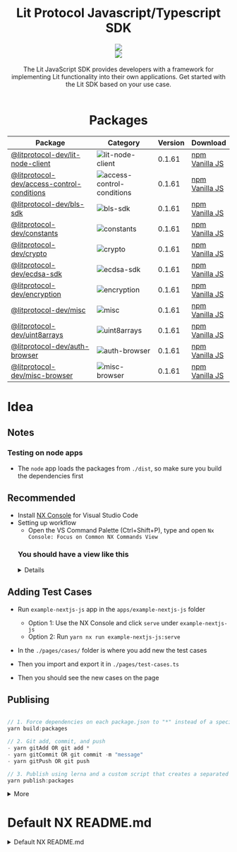 <div align="center">
<h1> Lit Protocol Javascript/Typescript SDK</h1>
<img src="https://i.ibb.co/p2xfzK1/Screenshot-2022-11-15-at-09-56-57.png">
<br/>
<a href="https://twitter.com/LitProtocol"><img src="https://img.shields.io/twitter/follow/litprotocol?label=Follow&style=social"/></a>
<br/>
<br/>
The Lit JavaScript SDK provides developers with a framework for implementing Lit functionality into their own applications. Get started with the Lit SDK based on your use case.
<br /><br />


# Packages
<!-- autogen:package:start -->

Package | Category | Version | Download
--- | --- | --- | ---
| [@litprotocol-dev/lit-node-client](packages/lit-node-client) | ![lit-node-client](https://img.shields.io/badge/-bundled-17224B "lit-node-client") | 0.1.61 | <a target="_blank" href="https://www.npmjs.com/package/@litprotocol-dev/lit-node-client">npm</a><br/><a target="_blank" href="https://www.jsdelivr.com/package/npm/@litprotocol-dev/lit-node-client-vanilla">Vanilla JS</a>
| [@litprotocol-dev/access-control-conditions](packages/access-control-conditions) | ![access-control-conditions](https://img.shields.io/badge/-universal-8A6496 "access-control-conditions") | 0.1.61 | <a target="_blank" href="https://www.npmjs.com/package/@litprotocol-dev/access-control-conditions">npm</a><br/><a target="_blank" href="https://www.jsdelivr.com/package/npm/@litprotocol-dev/access-control-conditions-vanilla">Vanilla JS</a>
| [@litprotocol-dev/bls-sdk](packages/bls-sdk) | ![bls-sdk](https://img.shields.io/badge/-universal-8A6496 "bls-sdk") | 0.1.61 | <a target="_blank" href="https://www.npmjs.com/package/@litprotocol-dev/bls-sdk">npm</a><br/><a target="_blank" href="https://www.jsdelivr.com/package/npm/@litprotocol-dev/bls-sdk-vanilla">Vanilla JS</a>
| [@litprotocol-dev/constants](packages/constants) | ![constants](https://img.shields.io/badge/-universal-8A6496 "constants") | 0.1.61 | <a target="_blank" href="https://www.npmjs.com/package/@litprotocol-dev/constants">npm</a><br/><a target="_blank" href="https://www.jsdelivr.com/package/npm/@litprotocol-dev/constants-vanilla">Vanilla JS</a>
| [@litprotocol-dev/crypto](packages/crypto) | ![crypto](https://img.shields.io/badge/-universal-8A6496 "crypto") | 0.1.61 | <a target="_blank" href="https://www.npmjs.com/package/@litprotocol-dev/crypto">npm</a><br/><a target="_blank" href="https://www.jsdelivr.com/package/npm/@litprotocol-dev/crypto-vanilla">Vanilla JS</a>
| [@litprotocol-dev/ecdsa-sdk](packages/ecdsa-sdk) | ![ecdsa-sdk](https://img.shields.io/badge/-universal-8A6496 "ecdsa-sdk") | 0.1.61 | <a target="_blank" href="https://www.npmjs.com/package/@litprotocol-dev/ecdsa-sdk">npm</a><br/><a target="_blank" href="https://www.jsdelivr.com/package/npm/@litprotocol-dev/ecdsa-sdk-vanilla">Vanilla JS</a>
| [@litprotocol-dev/encryption](packages/encryption) | ![encryption](https://img.shields.io/badge/-universal-8A6496 "encryption") | 0.1.61 | <a target="_blank" href="https://www.npmjs.com/package/@litprotocol-dev/encryption">npm</a><br/><a target="_blank" href="https://www.jsdelivr.com/package/npm/@litprotocol-dev/encryption-vanilla">Vanilla JS</a>
| [@litprotocol-dev/misc](packages/misc) | ![misc](https://img.shields.io/badge/-universal-8A6496 "misc") | 0.1.61 | <a target="_blank" href="https://www.npmjs.com/package/@litprotocol-dev/misc">npm</a><br/><a target="_blank" href="https://www.jsdelivr.com/package/npm/@litprotocol-dev/misc-vanilla">Vanilla JS</a>
| [@litprotocol-dev/uint8arrays](packages/uint8arrays) | ![uint8arrays](https://img.shields.io/badge/-universal-8A6496 "uint8arrays") | 0.1.61 | <a target="_blank" href="https://www.npmjs.com/package/@litprotocol-dev/uint8arrays">npm</a><br/><a target="_blank" href="https://www.jsdelivr.com/package/npm/@litprotocol-dev/uint8arrays-vanilla">Vanilla JS</a>
| [@litprotocol-dev/auth-browser](packages/auth-browser) | ![auth-browser](https://img.shields.io/badge/-browser-E98869 "auth-browser") | 0.1.61 | <a target="_blank" href="https://www.npmjs.com/package/@litprotocol-dev/auth-browser">npm</a><br/><a target="_blank" href="https://www.jsdelivr.com/package/npm/@litprotocol-dev/auth-browser-vanilla">Vanilla JS</a>
| [@litprotocol-dev/misc-browser](packages/misc-browser) | ![misc-browser](https://img.shields.io/badge/-browser-E98869 "misc-browser") | 0.1.61 | <a target="_blank" href="https://www.npmjs.com/package/@litprotocol-dev/misc-browser">npm</a><br/><a target="_blank" href="https://www.jsdelivr.com/package/npm/@litprotocol-dev/misc-browser-vanilla">Vanilla JS</a>

<!-- autogen:package:end -->
</div>

# Idea

## Notes

### Testing on node apps

- The `node` app loads the packages from `./dist`, so make sure you build the dependencies first

## Recommended

- Install [NX Console](https://marketplace.visualstudio.com/items?itemName=nrwl.angular-console) for Visual Studio Code
- Setting up workflow
  - Open the VS Command Palette (Ctrl+Shift+P), type and open `Nx Console: Focus on Common NX Commands View`
  <summary><h3>You should have a view like this</h3></summary>
  <details>
  ![](https://i.ibb.co/HtpRN6b/image.png)
  </details>

## Adding Test Cases

- Run `example-nextjs-js` app in the `apps/example-nextjs-js` folder

  - Option 1: Use the NX Console and click `serve` under `example-nextjs-js`
  - Option 2: Run `yarn nx run example-nextjs-js:serve`

- In the `./pages/cases/` folder is where you add new the test cases
- Then you import and export it in `./pages/test-cases.ts`
- Then you should see the new cases on the page

## Publising

```js

// 1. Force dependencies on each package.json to "*" instead of a specific version, then build the packages
yarn build:packages

// 2. Git add, commit, and push
- yarn gitAdd OR git add *
- yarn gitCommit OR git commit -m "message"
- yarn gitPush OR git push

// 3. Publish using lerna and a custom script that creates a separated vanilla version of the SDK (Make sure you run `yarn npm login`)
yarn publish:packages

```

<details>
  <summary>More</summary>
  
  Packages inside the `packages` folder will be published automatically providing each `package.json` in each package has provide a `publichConfig` path, eg:

```json
{
  "name": "...",
  ...
  "publishConfig": {
    "access": "public",
    "directory": "../../dist/packages/core-browser"
  },
  ...
}
```

</details>

# Default NX README.md

<details>
<summary>Default NX README.md</summary>

Download [Nx](https://nx.dev) and open this project

This project was generated using [Nx](https://nx.dev).

<p style="text-align: center;"><img src="https://raw.githubusercontent.com/nrwl/nx/master/images/nx-logo.png" width="450"></p>

🔎 **Smart, Fast and Extensible Build System**

## Adding capabilities to your workspace

Nx supports many plugins which add capabilities for developing different types of applications and different tools.

These capabilities include generating applications, libraries, etc as well as the devtools to test, and build projects as well.

Below are our core plugins:

- [React](https://reactjs.org)
  - `npm install --save-dev @nrwl/react`
- Web (no framework frontends)
  - `npm install --save-dev @nrwl/web`
- [Angular](https://angular.io)
  - `npm install --save-dev @nrwl/angular`
- [Nest](https://nestjs.com)
  - `npm install --save-dev @nrwl/nest`
- [Express](https://expressjs.com)
  - `npm install --save-dev @nrwl/express`
- [Node](https://nodejs.org)
  - `npm install --save-dev @nrwl/node`

There are also many [community plugins](https://nx.dev/community) you could add.

## Generate an application

Run `nx g @nrwl/react:app my-app` to generate an application.

> You can use any of the plugins above to generate applications as well.

When using Nx, you can create multiple applications and libraries in the same workspace.

## Generate a library

Run `nx g @nrwl/react:lib my-lib` to generate a library.

> You can also use any of the plugins above to generate libraries as well.

Libraries are shareable across libraries and applications. They can be imported from `@litprotocol-dev/mylib`.

## Development server

Run `nx serve my-app` for a dev server. Navigate to http://localhost:4200/. The app will automatically reload if you change any of the source files.

## Code scaffolding

Run `nx g @nrwl/react:component my-component --project=my-app` to generate a new component.

## Build

Run `nx build my-app` to build the project. The build artifacts will be stored in the `dist/` directory. Use the `--prod` flag for a production build.

## Running unit tests

Run `nx test my-app` to execute the unit tests via [Jest](https://jestjs.io).

Run `nx affected:test` to execute the unit tests affected by a change.

## Running end-to-end tests

Run `nx e2e my-app` to execute the end-to-end tests via [Cypress](https://www.cypress.io).

Run `nx affected:e2e` to execute the end-to-end tests affected by a change.

## Understand your workspace

Run `nx graph` to see a diagram of the dependencies of your projects.

## Further help

Visit the [Nx Documentation](https://nx.dev) to learn more.

## ☁ Nx Cloud

### Distributed Computation Caching & Distributed Task Execution

<p style="text-align: center;"><img src="https://raw.githubusercontent.com/nrwl/nx/master/images/nx-cloud-card.png"></p>

Nx Cloud pairs with Nx in order to enable you to build and test code more rapidly, by up to 10 times. Even teams that are new to Nx can connect to Nx Cloud and start saving time instantly.

Teams using Nx gain the advantage of building full-stack applications with their preferred framework alongside Nx’s advanced code generation and project dependency graph, plus a unified experience for both frontend and backend developers.

Visit [Nx Cloud](https://nx.app/) to learn more.

</details>
